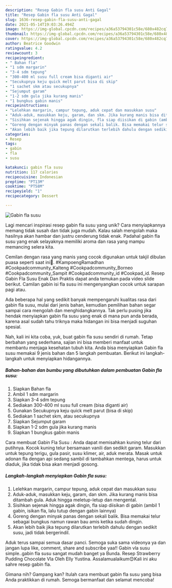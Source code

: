 ```yaml
---
description: "Resep Gabin fla susu Anti Gagal"
title: "Resep Gabin fla susu Anti Gagal"
slug: 1636-resep-gabin-fla-susu-anti-gagal
date: 2021-05-14T19:03:26.494Z
image: https://img-global.cpcdn.com/recipes/a36a53794301c58e/680x482cq70/gabin-fla-susu-foto-resep-utama.jpg
thumbnail: https://img-global.cpcdn.com/recipes/a36a53794301c58e/680x482cq70/gabin-fla-susu-foto-resep-utama.jpg
cover: https://img-global.cpcdn.com/recipes/a36a53794301c58e/680x482cq70/gabin-fla-susu-foto-resep-utama.jpg
author: Beatrice Goodwin
ratingvalue: 4.2
reviewcount: 3
recipeingredient:
- " Bahan fla"
- "1 sdm margarin"
- "3-4 sdm tepung"
- "300-400 ml susu full cream bisa diganti air"
- "Secukupnya keju quick melt parut bisa di skip"
- "1 sachet skm atau secukupnya"
- "Sejumput garam"
- "1-2 sdm gula jika kurang manis"
- "1 bungkus gabin manis"
recipeinstructions:
- "Lelehkan margarin, campur tepung, aduk cepat dan masukkan susu"
- "Aduk-aduk, masukkan keju, garam, dan skm. Jika kurang manis bisa ditambah gula. Aduk hingga meletup-letup dan mengental."
- "Sisihkan sejenak hingga agak dingin, fla siap diisikan di gabin (ambil 1 gabin, isikan fla, lalu tutup dengan gabin lainnya)"
- "Goreng dengan minyak panas dengan sekali balik. Bisa memakai telur sebagai bungkus namun rawan bau amis ketika sudah dingin."
- "Akan lebih baik jika tepung dilarutkan terlebih dahulu dengan sedikit susu, jadi tidak bergerindil."
categories:
- Resep
tags:
- gabin
- fla
- susu

katakunci: gabin fla susu 
nutrition: 117 calories
recipecuisine: Indonesian
preptime: "PT13M"
cooktime: "PT58M"
recipeyield: "1"
recipecategory: Dessert

---
```



![Gabin fla susu](https://img-global.cpcdn.com/recipes/a36a53794301c58e/680x482cq70/gabin-fla-susu-foto-resep-utama.jpg)

Lagi mencari inspirasi resep gabin fla susu yang unik? Cara menyiapkannya memang tidak susah dan tidak juga mudah. Kalau salah mengolah maka hasilnya akan hambar dan justru cenderung tidak enak. Padahal gabin fla susu yang enak selayaknya memiliki aroma dan rasa yang mampu memancing selera kita.

Cemilan dengan rasa yang manis yang cocok digunakan untuk takjil dibulan puasa seperti saat ini🥰. #KampoengRamadhan #Cookpadcommunity_Kalteng #Cookpadcommunity_Borneo #Cookpadcommunity_Sampit #Cookpadcommunity_id #Cookpad_id. Resep Gabin Fla Susu Enak Dan Praktis dapat anda temukan pada video slide berikut. Camilan gabin isi fla susu ini mengenyangkan cocok untuk sarapan pagi atau.

Ada beberapa hal yang sedikit banyak mempengaruhi kualitas rasa dari gabin fla susu, mulai dari jenis bahan, kemudian pemilihan bahan segar sampai cara mengolah dan menghidangkannya. Tak perlu pusing jika hendak menyiapkan gabin fla susu yang enak di mana pun anda berada, karena asal sudah tahu triknya maka hidangan ini bisa menjadi suguhan spesial.


Nah, kali ini kita coba, yuk, buat gabin fla susu sendiri di rumah. Tetap berbahan yang sederhana, sajian ini bisa memberi manfaat untuk membantu menjaga kesehatan tubuh kita. Anda bisa menyiapkan Gabin fla susu memakai 9 jenis bahan dan 5 langkah pembuatan. Berikut ini langkah-langkah untuk menyiapkan hidangannya.

<!--inarticleads1-->

##### Bahan-bahan dan bumbu yang dibutuhkan dalam pembuatan Gabin fla susu:

1. Siapkan  Bahan fla
1. Ambil 1 sdm margarin
1. Siapkan 3-4 sdm tepung
1. Sediakan 300-400 ml susu full cream (bisa diganti air)
1. Gunakan Secukupnya keju quick melt parut (bisa di skip)
1. Sediakan 1 sachet skm, atau secukupnya
1. Siapkan Sejumput garam
1. Siapkan 1-2 sdm gula jika kurang manis
1. Siapkan 1 bungkus gabin manis


Cara membuat Gabin Fla Susu : Anda dapat memisahkan kuning telur dari putihnya. Kocok kuning telur bersamaan vanili dan sedikit garam. Masukkan untuk tepung terigu, gula pasir, susu klimer, air, aduk merata. Masak untuk adonan fla dengan api sedang sambil di tambahkan mentega, harus untuk diaduk, jika tidak bisa akan menjadi gosong. 

<!--inarticleads2-->

##### Langkah-langkah menyiapkan Gabin fla susu:

1. Lelehkan margarin, campur tepung, aduk cepat dan masukkan susu
1. Aduk-aduk, masukkan keju, garam, dan skm. Jika kurang manis bisa ditambah gula. Aduk hingga meletup-letup dan mengental.
1. Sisihkan sejenak hingga agak dingin, fla siap diisikan di gabin (ambil 1 gabin, isikan fla, lalu tutup dengan gabin lainnya)
1. Goreng dengan minyak panas dengan sekali balik. Bisa memakai telur sebagai bungkus namun rawan bau amis ketika sudah dingin.
1. Akan lebih baik jika tepung dilarutkan terlebih dahulu dengan sedikit susu, jadi tidak bergerindil.


Aduk terus sampai semua dasar panci. Semoga suka sama videonya ya dan jangan lupa like, comment, share and subscribe yaa!! Gabin vla susu simple..gabin fla susu sangat mudah banget ya Bunda. Resep Strawberry Pudding Chocolate Vla Oleh Elly Yustina. Assalamualaikum😊Kali ini aku sahre resep gabin fla. 

Gimana nih? Gampang kan? Itulah cara membuat gabin fla susu yang bisa Anda praktikkan di rumah. Semoga bermanfaat dan selamat mencoba!
